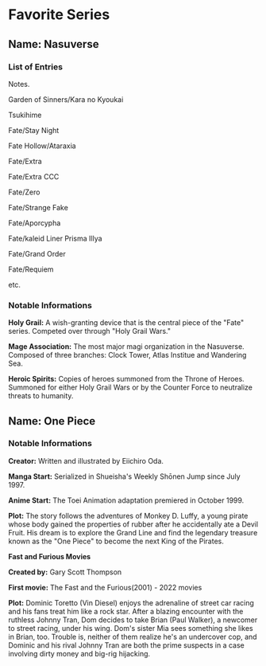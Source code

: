 # Favorite Series
## Name: Nasuverse
### List of Entries
Notes.

Garden of Sinners/Kara no Kyoukai

Tsukihime

Fate/Stay Night

Fate Hollow/Ataraxia

Fate/Extra

Fate/Extra CCC

Fate/Zero

Fate/Strange Fake

Fate/Aporcypha

Fate/kaleid Liner Prisma Illya

Fate/Grand Order

Fate/Requiem

etc.
### Notable Informations
**Holy Grail:** A wish-granting device that is the central piece of the "Fate" series. Competed over through "Holy Grail Wars."

**Mage Association:** The most major magi organization in the Nasuverse. Composed of three branches: Clock Tower, Atlas Institue and Wandering Sea.

**Heroic Spirits:** Copies of heroes summoned from the Throne of Heroes. Summoned for either Holy Grail Wars or by the Counter Force to neutralize threats to humanity.

## Name: One Piece
### Notable Informations

**Creator:** Written and illustrated by Eiichiro Oda.

**Manga Start:** Serialized in Shueisha's Weekly Shōnen Jump since July 1997.

**Anime Start:** The Toei Animation adaptation premiered in October 1999.

**Plot:** The story follows the adventures of Monkey D. Luffy, a young pirate whose body gained the properties of rubber after he accidentally ate a Devil Fruit. His dream is to explore the Grand Line and find the legendary treasure known as the "One Piece" to become the next King of the Pirates.


**Fast and Furious Movies**

**Created by:** Gary Scott Thompson

**First movie:** The Fast and the Furious(2001) - 2022 movies

**Plot:** Dominic Toretto (Vin Diesel) enjoys the adrenaline of street car racing and his fans treat him like a rock star. After a blazing encounter with the ruthless Johnny Tran, Dom decides to take Brian (Paul Walker), a newcomer to street racing, under his wing. Dom's sister Mia sees something she likes in Brian, too. Trouble is, neither of them realize he's an undercover cop, and Dominic and his rival Johnny Tran are both the prime suspects in a case involving dirty money and big-rig hijacking.

